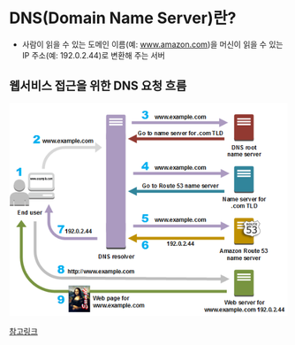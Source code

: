 # DNS(Domain Name Server)란? 
-  사람이 읽을 수 있는 도메인 이름(예: www.amazon.com)을 머신이 읽을 수 있는 IP 주소(예: 192.0.2.44)로 변환해 주는 서버


## 웹서비스 접근을 위한 DNS 요청 흐름
![웹서비스 접근을 위한 DNS 요청 흐름](https://github.com/JinYongHwa/operating_system/raw/master/dns/dns_aws.png)

[참고링크](https://aws.amazon.com/ko/route53/what-is-dns/)
